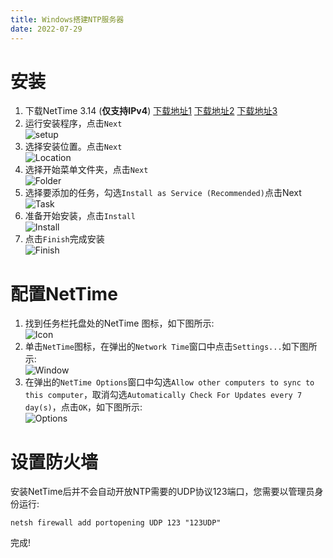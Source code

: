 ```yaml
---
title: Windows搭建NTP服务器
date: 2022-07-29
---
```


# 安装

1.  下载NetTime 3.14  (**仅支持IPv4**) [下载地址1](http://timesynctool.com/NetTimeSetup-314.exe) [下载地址2](https://file.waterlemons2k.com/NetTimeSetup-314.exe) [下载地址3](https://archive.org/download/NetTimeSetup/NetTimeSetup-314.exe)
2.  运行安装程序，点击`Next`  
![setup](/Windows-NTP-Server/setup.png)
3.  选择安装位置。点击`Next`  
![Location](/Windows-NTP-Server/Location.png)
4.  选择开始菜单文件夹，点击`Next`  
![Folder](/Windows-NTP-Server/Folder.png)
5.  选择要添加的任务，勾选`Install as Service (Recommended)`点击Next  
![Task](/Windows-NTP-Server/Task.png)
6.  准备开始安装，点击`Install`  
![Install](/Windows-NTP-Server/Install.png)
7.  点击`Finish`完成安装  
![Finish](/Windows-NTP-Server/Finish.png)

# 配置NetTime

1.  找到任务栏托盘处的NetTime 图标，如下图所示:  
![Icon](/Windows-NTP-Server/Icon.png)
2.  单击`NetTime`图标，在弹出的`Network Time`窗口中点击`Settings...`如下图所示:  
![Window](/Windows-NTP-Server/Window.png)
3.  在弹出的`NetTime Options`窗口中勾选`Allow other computers to sync to this computer`，取消勾选`Automatically Check For Updates every 7 day(s)`，点击`OK`，如下图所示:  
![Options](/Windows-NTP-Server/Options.png)

# 设置防火墙

安装NetTime后并不会自动开放NTP需要的UDP协议123端口，您需要以管理员身份运行:
```
netsh firewall add portopening UDP 123 "123UDP"
```
完成!